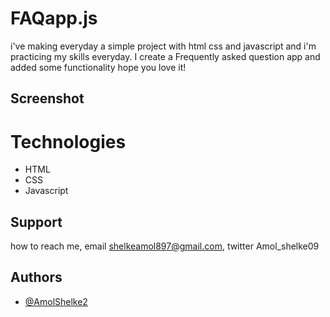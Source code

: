 # FAQapp.js

i've making everyday a simple project with html css and javascript and i'm practicing my skills everyday.
I create a Frequently asked question app and added some functionality hope you love it!

## Screenshot


# Technologies

* HTML  
* CSS  
* Javascript


## Support

how to reach me, email shelkeamol897@gmail.com, twitter Amol_shelke09



## Authors

- [@AmolShelke2](https://www.github.com/AmolShelke2)
